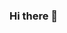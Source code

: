 ### Hi there 👋

<!--
**agustingonz/agustingonz** is a ✨ _special_ ✨ repository because its `README.md` (this file) appears on your GitHub profile.


### Skills
https://img.shields.io/static/v1?label=<LABEL>&message=<MySql>&color=<blue>
https://img.shields.io/static/v1?label=<LABEL>&message=<SSIS>&color=<black>
https://img.shields.io/static/v1?label=<LABEL>&message=<Tableau>&color=<yellow>
https://img.shields.io/static/v1?label=<LABEL>&message=<Python>&color=<red>
